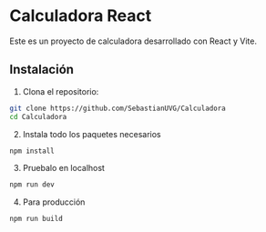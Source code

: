 # Calculadora React

Este es un proyecto de calculadora desarrollado con React y Vite.

## Instalación

1. Clona el repositorio:

```bash
git clone https://github.com/SebastianUVG/Calculadora
cd Calculadora
```
2. Instala todo los paquetes necesarios
```bash
npm install
```

3. Pruebalo en localhost
```bash
npm run dev
```
4. Para producción
```bash
npm run build
```
